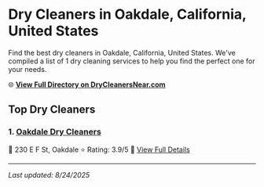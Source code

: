 # Dry Cleaners in Oakdale, California, United States

Find the best dry cleaners in Oakdale, California, United States. We've compiled a list of 1 dry cleaning services to help you find the perfect one for your needs.

🌐 **[View Full Directory on DryCleanersNear.com](https://drycleanersnear.com/city/US/California/Oakdale)**

## Top Dry Cleaners

### 1. [Oakdale Dry Cleaners](https://drycleanersnear.com/dryCleaner/6863412251cb35adb5658759/oakdale-dry-cleaners)
📍 230 E F St, Oakdale
⭐ Rating: 3.9/5
🔗 [View Full Details](https://drycleanersnear.com/dryCleaner/6863412251cb35adb5658759/oakdale-dry-cleaners)


---

*Last updated: 8/24/2025*
